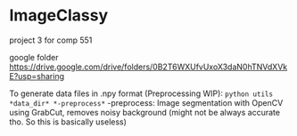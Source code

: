 # ImageClassy
project 3 for comp 551 


google folder 
https://drive.google.com/drive/folders/0B2T6WXUfvUxoX3daN0hTNVdXVkE?usp=sharing


To generate data files in .npy format (Preprocessing WIP):
 ```python utils *data_dir* *-preprocess*```
-preprocess: Image segmentation with OpenCV using GrabCut, removes noisy background (might not be always accurate tho. So this is basically useless)